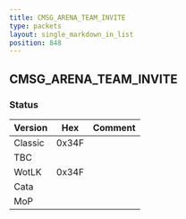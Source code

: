 ```yaml
---
title: CMSG_ARENA_TEAM_INVITE
type: packets
layout: single_markdown_in_list
position: 848
---
```


## CMSG_ARENA_TEAM_INVITE

### Status

Version    | Hex        | Comment
---------- | ---------- | ---------- 
Classic    | 0x34F      | 
TBC        |            |
WotLK      | 0x34F      | 
Cata       |            |
MoP        |            |